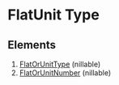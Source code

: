 # FlatUnit Type

## Elements

1. [FlatOrUnitType](../Enumerations/AustralianFlatOrUnitType) (nillable)
2. [FlatOrUnitNumber](AustralianFlatOrUnitNumber) (nillable)